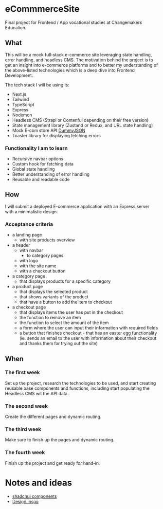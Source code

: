 # eCommmerceSite
Final project for Frontend / App vocational studies at Changemakers Education. 

## What

This will be a mock full-stack e-commerce site leveraging state handling, error handling, and headless CMS. The motivation behind the project is to get an insight into e-commerce platforms and to better my understanding of the above-listed technologies which is a deep dive into Frontend Development. 

The tech stack I will be using is:
- Next.js
- Tailwind
- TypeScript
- Express
- Nodemon
- Headless CMS (Strapi or Contenful depending on their free version)
- State management library (Zustand or Redux, and URL state handling)
- Mock E-com store API [DummyJSON](https://github.com/Ovi/DummyJSON)
- Toaster library for displaying fetching errors

### Functionality I am to learn

- Recursive navbar options
- Custom hook for fetching data
- Global state handling
- Better understanding of error handling
- Reusable and readable code

## How

I will submit a deployed E-commerce application with an Express server with a minimalistic design. 

### Acceptance criteria

- a landing page
  - with site products overview
- a header
  - with navbar
    - to category pages
  - with logo
  - with the site name
  - with a checkout button
- a category page
  - that displays products for a specific category 
- a product page
  - that displays the selected product
  - that shows variants of the product
  - that have a button to add the item to checkout
- a checkout page
  - that displays items the user has put in the checkout
  - the function to remove an item
  - the function to select the amount of the item
  - a form where the user can input their information with required fields
  - a button that finishes checkout - that has an easter egg functionality (ie. sends an email to the user with information about their checkout and thanks them for trying out the site)
 
## When

### The first week

Set up the project, research the technologies to be used, and start creating reusable base components and functions, including start populating the Headless CMS wit the API data. 

### The second week

Create the different pages and dynamic routing.

### The third week 

Make sure to finish up the pages and dynamic routing. 

### The fourth week 

Finish up the project and get ready for hand-in. 


# Notes and ideas

- [shadcnui components](https://www.youtube.com/watch?v=zlX0lrX2oLA&ab_channel=Joshtriedcoding)
- [Design inspo](https://se.stinegoya.com/)
